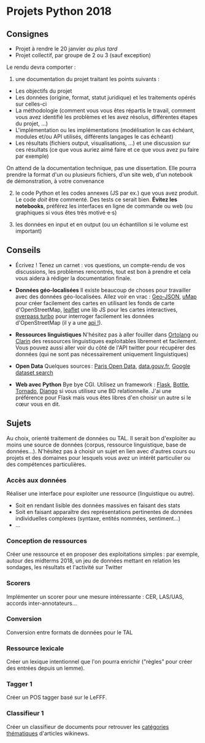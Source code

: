# Projets Python 2018

## Consignes
* Projet à rendre le 20 janvier *au plus tard*
* Projet collectif, par groupe de 2 ou 3 (sauf exception)

Le rendu devra comporter :

  1. une documentation du projet traitant les points suivants :
   * Les objectifs du projet
   * Les données (origine, format, statut juridique) et les traitements opérés sur celles-ci
   * La méthodologie (comment vous vous êtes répartis le travail, comment vous avez identifié les problèmes et les avez résolus, différentes étapes du projet, ...)
   * L'implémentation ou les implémentations (modélisation le cas échéant, modules et/ou API utilisés, différents langages le cas échéant)
   * Les résultats (fichiers output, visualisations, ...) et une discussion sur ces résultats (ce que vous auriez aimé faire et ce que vous avez pu faire par exemple)


  On attend de la documentation technique, pas une dissertation. Elle pourra prendre la format d'un ou plusieurs fichiers, d'un site web, d'un notebook de démonstration, à votre convenance

  2. le code Python et les codes annexes (JS par ex.) que vous avez produit.
Le code *doit* être commenté. Des tests ce serait bien. **Évitez les notebooks**, préférez les interfaces en ligne de commande ou web (ou graphiques si vous êtes très motivé⋅e⋅s)

  3. les données en input et en output (ou un échantillon si le volume est important)

## Conseils
  - Écrivez ! Tenez un carnet : vos questions, un compte-rendu de vos discussions, les problèmes rencontrés, tout est bon à prendre et cela vous aidera à rédiger la documentation finale.

  - **Données géo-localisées**
Il existe beaucoup de choses pour travailler avec des données géo-localisées. Allez voir en vrac : [Geo-JSON](http://geojson.org/), [uMap](http://umap.openstreetmap.fr/fr/) pour créer facilement des cartes en utilisant les fonds de carte d'OpenStreetMap, [leaflet](http://leafletjs.com/) une lib JS pour les cartes interactives, [overpass turbo](http://overpass-turbo.eu/) pour interroger facilement les données d'OpenStreetMap (il y a une [api !](http://www.overpass-api.de/)).

  - **Ressources linguistiques**
  N'hésitez pas à aller fouiller dans [Ortolang](https://www.ortolang.fr/) ou [Clarin](https://lindat.mff.cuni.cz/repository/xmlui/) des ressources linguistiques exploitables librement et facilement. Vous pouvez aussi aller voir du côté de l'API twitter pour récupérer des données (qui ne sont pas nécessairement uniquement linguistiques)

  - **Open Data**
  Quelques sources : [Paris Open Data](https://opendata.paris.fr), [data.gouv.fr](https://data.gouv.fr), [Google dataset search](https://toolbox.google.com/datasetsearch)

  - **Web avec Python**
Bye bye CGI. Utilisez un framework : [Flask](http://flask.pocoo.org/), [Bottle](http://bottlepy.org), [Tornado](http://tornado.readthedocs.io/), [Django](https://www.djangoproject.com/) si vous utilisez une BD relationnelle.   J'ai une préférence pour Flask mais vous êtes libres d'en choisir un autre si le cœur vous en dit.

## Sujets
Au choix, orienté traitement de données ou TAL. Il serait bon d'exploiter au moins une source de données (corpus, ressource linguistique, base de données…). N'hésitez pas à choisir un sujet en lien avec d'autres cours ou projets et des domaines pour lesquels vous avez un intérêt particulier ou des compétences particulières.

### Accès aux données
Réaliser une interface pour exploiter une ressource (linguistique ou autre).
  - Soit en rendant lisible des données massives en faisant des stats
  - Soit en faisant apparaître des représentations pertinentes de données individuelles complexes (syntaxe, entités nommées, sentiment…)
  - …

### Conception de ressources
Créer une ressource et en proposer des exploitations simples : par exemple, autour des midterms 2018, un jeu de données mettant en relation les sondages, les résultats et l'activité sur Twitter

### Scorers
Implémenter un scorer pour une mesure intéressante : CER, LAS/UAS, accords inter-annotateurs…

### Conversion
Conversion entre formats de données pour le TAL

### Ressource lexicale
Créer un lexique intentionnel que l'on pourra enrichir ("règles" pour créer des entrées depuis un lemme).

### Tagger 1
Créer un POS tagger basé sur le LeFFF.

### Classifieur 1
Créer un classifieur de documents pour retrouver les [catégories thématiques](https://fr.wikinews.org/wiki/Page:Sommaire) d'articles wikinews.
